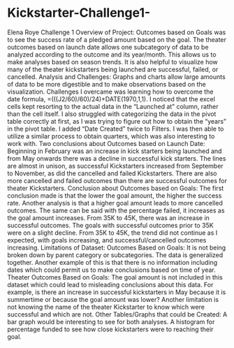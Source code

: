 # Kickstarter-Challenge1-
Elena Roye Challenge 1
Overview of Project: 
Outcomes based on Goals was to see the success rate of a pledged amount based on the goal. The theater outcomes based on launch date allows one subcategory of data to be analyzed according to the outcome and its year/month. This allows us to make analyses based on season trends. It is also helpful to visualize how many of the theater kickstarters being launched are successful, failed, or cancelled. 
Analysis and Challenges: 
Graphs and charts allow large amounts of data to be more digestible and to make observations based on the visualization. Challenges I overcame was learning how to overcome the date formula, =(((J2/60)/60)/24)+DATE(1970,1,1). I noticed that the excel cells kept resorting to the actual data in the “Launched at” column, rather than the cell itself. I also struggled with categorizing the data in the pivot table correctly at first, as I was trying to figure out how to obtain the “years” in the pivot table. I added “Date Created” twice to Filters. I was then able to utilize a similar process to obtain quarters, which was also interesting to work with. 
Two conclusions about Outcomes based on Launch Date:
Beginning in February was an increase in kick starters being launched and from May onwards there was a decline in successful kick starters. The lines are almost in unison, as successful Kickstarters increased from September to November, as did the cancelled and failed Kickstarters.  There are also more cancelled and failed outcomes than there are successful outcomes for theater Kickstarters.
Conclusion about Outcomes based on Goals:
The first conclusion made is that the lower the goal amount, the higher the success rate. Another analysis is that a higher goal amount leads to more cancelled outcomes. The same can be said with the percentage failed, it increases as the goal amount increases. From 35K to 45K, there was an increase in successful outcomes. The goals with successful outcomes prior to 35K were on a slight decline. From 35K to 45K, the trend did not continue as I expected, with goals increasing, and successful/cancelled outcomes increasing. 
Limitations of Dataset:
Outcomes Based on Goals: It is not being broken down by parent category or subcategories. The data is generalized together. Another example of this is that there is no information including dates which could permit us to make conclusions based on time of year.
Theater Outcomes Based on Goals: The goal amount is not included in this dataset which could lead to misleading conclusions about this data. For example, is there an increase in successful kickstarters in May because it is summertime or because the goal amount was lower? Another limitation is not knowing the name of the theater Kickstarter to know which were successful and which are not. 
Other Tables/Graphs that could be Created:
A bar graph would be interesting to see for both analyses. A histogram for percentage funded to see how close kickstarters were to reaching their goal. 
